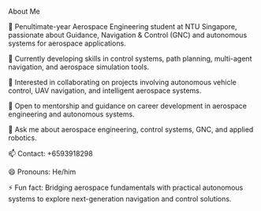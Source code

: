 About Me

🔭 Penultimate-year Aerospace Engineering student at NTU Singapore, passionate about Guidance, Navigation & Control (GNC) and autonomous systems for aerospace applications.

🌱 Currently developing skills in control systems, path planning, multi-agent navigation, and aerospace simulation tools.

👯 Interested in collaborating on projects involving autonomous vehicle control, UAV navigation, and intelligent aerospace systems.

🤔 Open to mentorship and guidance on career development in aerospace engineering and autonomous systems.

💬 Ask me about aerospace engineering, control systems, GNC, and applied robotics.

📫 Contact: +6593918298

😄 Pronouns: He/him

⚡ Fun fact: Bridging aerospace fundamentals with practical autonomous systems to explore next-generation navigation and control solutions.
